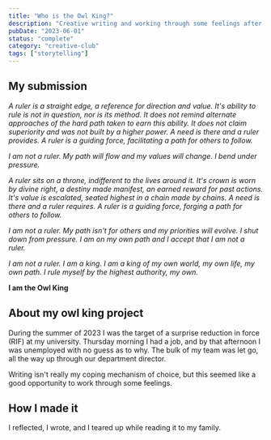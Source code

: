 ```yaml
---
title: "Who is the Owl King?"
description: "Creative writing and working through some feelings after being laid off."
pubDate: "2023-06-01"
status: "complete"
category: "creative-club"
tags: ["storytelling"]
---
```


## My submission

*A ruler is a straight edge, a reference for direction and value. It's ability to rule is not in question, nor is its method. It does not remind alternate approaches of the hard path taken to earn this ability. It does not claim superiority and was not built by a higher power. A need is there and a ruler provides. A ruler is a guiding force, facilitating a path for others to follow.*

*I am not a ruler. My path will flow and my values will change. I bend under pressure.*

*A ruler sits on a throne, indifferent to the lives around it. It's crown is worn by divine right, a destiny made manifest, an earned reward for past actions. It's value is escalated, seated highest in a chain made by chains. A need is there and a ruler requires. A ruler is a guiding force, forging a path for others to follow.*

*I am not a ruler. My path isn't for others and my priorities will evolve. I shut down from pressure. I am on my own path and I accept that I am not a ruler.*

*I am not a ruler. I am a king. I am a king of my own world, my own life, my own path. I rule myself by the highest authority, my own.*

**I am the Owl King**

## About my owl king project

During the summer of 2023 I was the target of a surprise reduction in force (RIF) at my university. Thursday morning I had a job, and by that afternoon I was unemployed with no guess as to why. The bulk of my team was let go, all the way up through our department director.

Writing isn't really my coping mechanism of choice, but this seemed like a good opportunity to work through some feelings.

## How I made it

I reflected, I wrote, and I teared up while reading it to my family.
